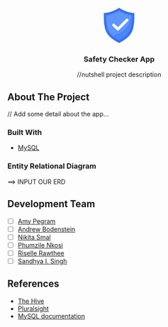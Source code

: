 
<!-- PROJECT LOGO -->
<br />
<div align="center">
  <a href="https://github.com/github_username/repo_name">
    <img src="images/Logo.png" alt="Logo" width="80" height="80">
  </a>

<h3 align="center">Safety Checker App</h3>

  <p align="center">
    //nutshell project description
  </p>
</div>

<!-- ABOUT THE PROJECT -->
## About The Project
// Add some detail about the app...

### Built With

* [MySQL](https://www.mysql.com/)

<!-- ERD UPLOAD -->
### Entity Relational Diagram
==> INPUT OUR ERD

<!-- MEET THE TEAM -->
## Development Team

- [ ] [Amy Pegram](https://github.com/AmyPegramBBD)
- [ ] [Andrew Bodenstein]()
- [ ] [Nikita Smal]()
- [ ] [Phumzile Nkosi](https://github.com/PhumzileNkosi)
- [ ] [Riselle Rawthee]()
- [ ] [Sandhya I. Singh](https://github.com/ms-si-Singh)

<!-- REFERENCES -->
## References

* [The Hive](https://the-hive.bbd.co.za/)
* [Pluralsight](https://app.pluralsight.com/)
* [MySQL documentation](https://dev.mysql.com/doc/)
